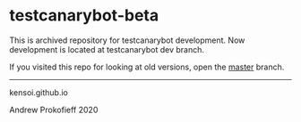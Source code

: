 # testcanarybot-beta
This is archived repository for testcanarybot development. Now development is located at testcanarybot dev branch.

If you visited this repo for looking at old versions, open the [master](https://github.com/kensoi/testcanarybot-beta/tree/master) branch.

------

kensoi.github.io

Andrew Prokofieff 2020

